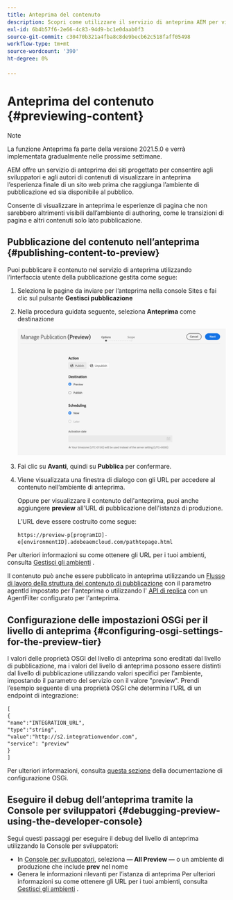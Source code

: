 ```yaml
---
title: Anteprima del contenuto
description: Scopri come utilizzare il servizio di anteprima AEM per visualizzare in anteprima il contenuto prima di iniziare la pubblicazione.
exl-id: 6b4b57f6-2e66-4c83-94d9-bc1e0daab0f3
source-git-commit: c30470b321a4fba8c8de9becb62c518faff05498
workflow-type: tm+mt
source-wordcount: '390'
ht-degree: 0%

---
```


# Anteprima del contenuto {#previewing-content}

>[!NOTE]
>
>La funzione Anteprima fa parte della versione 2021.5.0 e verrà implementata gradualmente nelle prossime settimane.

AEM offre un servizio di anteprima dei siti progettato per consentire agli sviluppatori e agli autori di contenuti di visualizzare in anteprima l’esperienza finale di un sito web prima che raggiunga l’ambiente di pubblicazione ed sia disponibile al pubblico.

Consente di visualizzare in anteprima le esperienze di pagina che non sarebbero altrimenti visibili dall’ambiente di authoring, come le transizioni di pagina e altri contenuti solo lato pubblicazione.

## Pubblicazione del contenuto nell’anteprima {#publishing-content-to-preview}

Puoi pubblicare il contenuto nel servizio di anteprima utilizzando l’interfaccia utente della pubblicazione gestita come segue:

1. Seleziona le pagine da inviare per l’anteprima nella console Sites e fai clic sul pulsante **Gestisci pubblicazione**
1. Nella procedura guidata seguente, seleziona **Anteprima** come destinazione

   ![pubblicazione gestita](/help/sites-cloud/authoring/assets/previewmanagedpublication.png)

1. Fai clic su **Avanti**, quindi su **Pubblica** per confermare.

1. Viene visualizzata una finestra di dialogo con gli URL per accedere al contenuto nell’ambiente di anteprima.

   Oppure per visualizzare il contenuto dell&#39;anteprima, puoi anche aggiungere **preview** all&#39;URL di pubblicazione dell&#39;istanza di produzione.

   L’URL deve essere costruito come segue:

   ```
   https://preview-p[programID]-e[environmentID].adobeaemcloud.com/pathtopage.html
   ```

Per ulteriori informazioni su come ottenere gli URL per i tuoi ambienti, consulta [Gestisci gli ambienti](https://experienceleague.adobe.com/docs/experience-manager-cloud-manager/using/how-to-use/manage-your-environment.html?lang=en) .

Il contenuto può anche essere pubblicato in anteprima utilizzando un [Flusso di lavoro della struttura del contenuto di pubblicazione](/help/operations/replication.md#publish-content-tree-workflow) con il parametro agentId impostato per l&#39;anteprima o utilizzando l&#39; [API di replica](/help/operations/replication.md#replication-api) con un AgentFilter configurato per l&#39;anteprima.

## Configurazione delle impostazioni OSGi per il livello di anteprima {#configuring-osgi-settings-for-the-preview-tier}

I valori delle proprietà OSGI del livello di anteprima sono ereditati dal livello di pubblicazione, ma i valori del livello di anteprima possono essere distinti dal livello di pubblicazione utilizzando valori specifici per l’ambiente, impostando il parametro del servizio con il valore &quot;preview&quot;. Prendi l’esempio seguente di una proprietà OSGI che determina l’URL di un endpoint di integrazione:

```
[
{
"name":"INTEGRATION_URL",
"type":"string",
"value":"http://s2.integrationvendor.com",
"service": "preview"
}
]
```

Per ulteriori informazioni, consulta [questa sezione](/help/implementing/deploying/configuring-osgi.md#author-vs-publish-configuration) della documentazione di configurazione OSGi.

## Eseguire il debug dell’anteprima tramite la Console per sviluppatori {#debugging-preview-using-the-developer-console}

Segui questi passaggi per eseguire il debug del livello di anteprima utilizzando la Console per sviluppatori:

* In [Console per sviluppatori](/help/implementing/developing/introduction/development-guidelines.md#aem-as-a-cloud-service-development-tools), seleziona **— All Preview —** o un ambiente di produzione che include **prev** nel nome
* Genera le informazioni rilevanti per l’istanza di anteprima
Per ulteriori informazioni su come ottenere gli URL per i tuoi ambienti, consulta [Gestisci gli ambienti](https://experienceleague.adobe.com/docs/experience-manager-cloud-manager/using/how-to-use/manage-your-environment.html?lang=en) .
